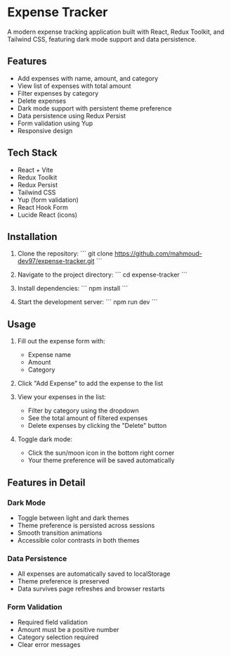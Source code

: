 # Expense Tracker

A modern expense tracking application built with React, Redux Toolkit, and Tailwind CSS, featuring dark mode support and data persistence.

## Features

- Add expenses with name, amount, and category
- View list of expenses with total amount
- Filter expenses by category
- Delete expenses
- Dark mode support with persistent theme preference
- Data persistence using Redux Persist
- Form validation using Yup
- Responsive design

## Tech Stack

- React + Vite
- Redux Toolkit
- Redux Persist
- Tailwind CSS
- Yup (form validation)
- React Hook Form
- Lucide React (icons)

## Installation

1. Clone the repository:
\`\`\`
git clone https://github.com/mahmoud-dev97/expense-tracker.git
\`\`\`

2. Navigate to the project directory:
\`\`\`
cd expense-tracker
\`\`\`

3. Install dependencies:
\`\`\`
npm install
\`\`\`

4. Start the development server:
\`\`\`
npm run dev
\`\`\`

## Usage

1. Fill out the expense form with:
   - Expense name
   - Amount
   - Category

2. Click "Add Expense" to add the expense to the list

3. View your expenses in the list:
   - Filter by category using the dropdown
   - See the total amount of filtered expenses
   - Delete expenses by clicking the "Delete" button

4. Toggle dark mode:
   - Click the sun/moon icon in the bottom right corner
   - Your theme preference will be saved automatically

## Features in Detail

### Dark Mode
- Toggle between light and dark themes
- Theme preference is persisted across sessions
- Smooth transition animations
- Accessible color contrasts in both themes

### Data Persistence
- All expenses are automatically saved to localStorage
- Theme preference is preserved
- Data survives page refreshes and browser restarts

### Form Validation
- Required field validation
- Amount must be a positive number
- Category selection required
- Clear error messages

